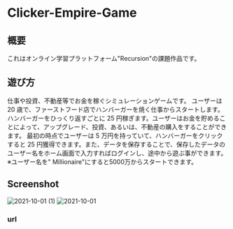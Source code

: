 # Clicker-Empire-Game

## **概要**
これはオンライン学習プラットフォーム"Recursion"の課題作品です。

## **遊び方**
仕事や投資、不動産等でお金を稼ぐシミュレーションゲームです。
ユーザーは 20 歳で、ファーストフード店でハンバーガーを焼く仕事からスタートします。ハンバーガーをひっくり返すごとに 25 円稼ぎます。ユーザーはお金を貯めることによって、アップグレード、投資、あるいは、不動産の購入をすることができます。
最初の時点でユーザーは 5 万円を持っていて、ハンバーガーをクリックすると 25 円獲得できます。また、データを保存することで、保存したデータのユーザー名をホーム画面で入力すればログインし、途中から遊ぶ事ができます。
※ユーザー名を" Millionaire"にすると5000万からスタートできます。

## **Screenshot**
![2021-10-01 (1)](https://user-images.githubusercontent.com/81739310/135743497-3adef10b-9047-4ac1-82d5-d2b0a492a706.png)
![2021-10-01](https://user-images.githubusercontent.com/81739310/135743503-e172307c-bf10-42a2-96d9-7f436a1a6eca.png)

### **url**
